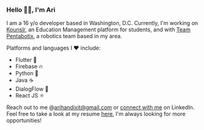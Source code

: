### Hello 🙋‍♂️, I'm Ari
I am a 16 y/o developer based in Washington, D.C. Currently, I'm working on [Kounslr](https://kounslr.com), an Education Management platform for students, and with [Team Pentabotix](https://github.com/11001X), a robotics team based in my area. 

Platforms and languages I ❤️ include:
- Flutter 🦋
- Firebase 🔥
- Python 🐍
- Java ☕️
- DialogFlow 💬
- React JS ⚛️

Reach out to me @arihandixit@gmail.com or [connect with me](https://www.linkedin.com/in/aridixit/) on LinkedIn. Feel free to take a look at my resume [here](https://docs.google.com/document/d/1CKIbgOheg4TjbaoZmWk2cPdiL8edLlnnXdGgdb1Jj-M/edit?usp=sharing), I'm always looking for more opportunities!

<!-- [![Ari's GitHub stats](https://github-readme-stats.vercel.app/api?username=ari-dixit)](https://github.com/anuraghazra/github-readme-stats) -->
